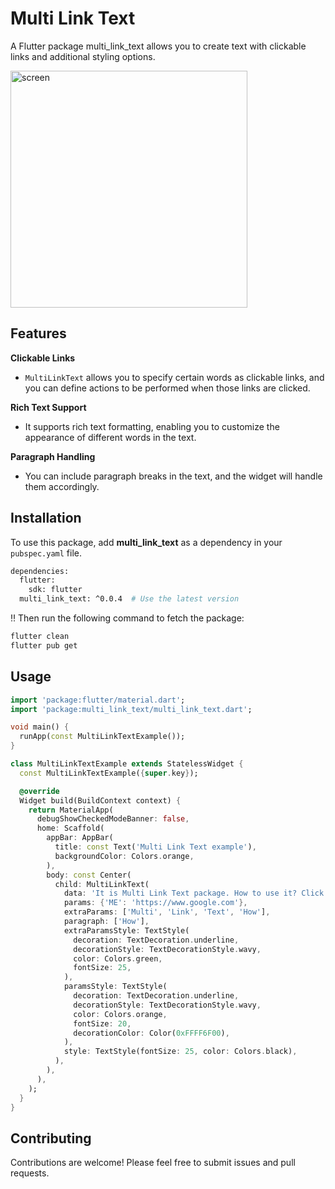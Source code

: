 # Multi Link Text

A Flutter package multi_link_text allows you to create text with clickable links and additional styling options.

<img width="379" alt="screen" src="https://github.com/therasuldev/multi-link-text/assets/74558294/f1982df8-e6c3-46c6-baaf-3c4f0e9a2b86">

## Features

**Clickable Links**
- `MultiLinkText` allows you to specify certain words as clickable links, and you can define actions to be performed when those links are clicked.

**Rich Text Support**
- It supports rich text formatting, enabling you to customize the appearance of different words in the text.

**Paragraph Handling**
- You can include paragraph breaks in the text, and the widget will handle them accordingly.


## Installation

To use this package, add **multi_link_text** as a dependency in your `pubspec.yaml` file.

```bash
dependencies:
  flutter:
    sdk: flutter
  multi_link_text: ^0.0.4  # Use the latest version
```
‼️ Then run the following command to fetch the package:

```bash
flutter clean
flutter pub get
```


## Usage


```dart
import 'package:flutter/material.dart';
import 'package:multi_link_text/multi_link_text.dart';

void main() {
  runApp(const MultiLinkTextExample());
}

class MultiLinkTextExample extends StatelessWidget {
  const MultiLinkTextExample({super.key});

  @override
  Widget build(BuildContext context) {
    return MaterialApp(
      debugShowCheckedModeBanner: false,
      home: Scaffold(
        appBar: AppBar(
          title: const Text('Multi Link Text example'),
          backgroundColor: Colors.orange,
        ),
        body: const Center(
          child: MultiLinkText(
            data: 'It is Multi Link Text package. How to use it? Click ME !',
            params: {'ME': 'https://www.google.com'},
            extraParams: ['Multi', 'Link', 'Text', 'How'],
            paragraph: ['How'],
            extraParamsStyle: TextStyle(
              decoration: TextDecoration.underline,
              decorationStyle: TextDecorationStyle.wavy,
              color: Colors.green,
              fontSize: 25,
            ),
            paramsStyle: TextStyle(
              decoration: TextDecoration.underline,
              decorationStyle: TextDecorationStyle.wavy,
              color: Colors.orange,
              fontSize: 20,
              decorationColor: Color(0xFFFF6F00),
            ),
            style: TextStyle(fontSize: 25, color: Colors.black),
          ),
        ),
      ),
    );
  }
}


```

## Contributing

Contributions are welcome! Please feel free to submit issues and pull requests.
